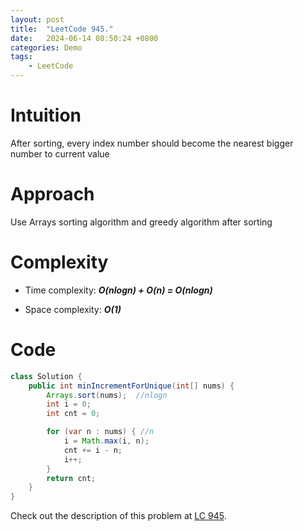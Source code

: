 ```yaml
---
layout: post
title:  "LeetCode 945."
date:   2024-06-14 08:50:24 +0800
categories: Demo
tags: 
    - LeetCode
---
```


# Intuition
After sorting, every index number should become the nearest bigger number to current value

# Approach
Use Arrays sorting algorithm and greedy algorithm after sorting

# Complexity
- Time complexity: ***O(nlogn) + O(n) = O(nlogn)***

- Space complexity: ***O(1)***

# Code
```java
class Solution {
    public int minIncrementForUnique(int[] nums) {
        Arrays.sort(nums);  //nlogn
        int i = 0;
        int cnt = 0;

        for (var n : nums) { //n
            i = Math.max(i, n);
            cnt += i - n;
            i++;
        }
        return cnt;
    }
}
```

Check out the description of this problem at [LC 945][LC-945].

[LC-945]: https://leetcode.com/problems/minimum-increment-to-make-array-unique/description/